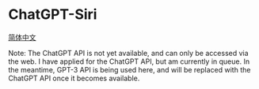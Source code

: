 # ChatGPT-Siri
[简体中文](README-zh_CN.md)

Note: The ChatGPT API is not yet available, and can only be accessed via the web. I have applied for the ChatGPT API, but am currently in queue. In the meantime, GPT-3 API is being used here, and will be replaced with the ChatGPT API once it becomes available.

